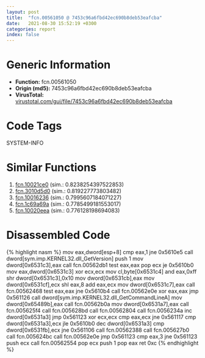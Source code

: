```yaml
---
layout: post
title:  "fcn.00561050 @ 7453c96a6fbd42ec690b8deb53eafcba"
date:   2021-08-30 15:52:19 +0300
categories: report
index: false
---
```


# Generic Information
- **Function:** fcn.00561050
- **Origin (md5):** 7453c96a6fbd42ec690b8deb53eafcba
- **VirusTotal:** [virustotal.com/gui/file/7453c96a6fbd42ec690b8deb53eafcba][virustotal_ref]

# Code Tags
<span class="tag" id="SYSTEM-INFO">SYSTEM-INFO</span>


# Similar Functions

1. [fcn.10021ce0][similar_1_ref] (sim.: 0.8238254397522853)
2. [fcn.3010d5d0][similar_2_ref] (sim.: 0.819227773803482)
3. [fcn.10016236][similar_3_ref] (sim.: 0.7995607184071227)
4. [fcn.1c69a69a][similar_4_ref] (sim.: 0.7785499181553017)
5. [fcn.10020eea][similar_5_ref] (sim.: 0.776128198694083)


# Disassembled Code

{% highlight nasm %}
mov eax,dword[esp+8]
cmp eax,1
jne 0x5610e5
call dword[sym.imp.KERNEL32.dll_GetVersion]
push 1
mov dword[0x6531c3],eax
call fcn.00562db1
test eax,eax
pop ecx
je 0x5610b0
mov eax,dword[0x6531c3]
xor ecx,ecx
mov cl,byte[0x6531c4]
and eax,0xff
shr dword[0x6531c3],0x10
mov dword[0x6531cb],eax
mov dword[0x6531cf],ecx
shl eax,8
add eax,ecx
mov dword[0x6531c7],eax
call fcn.00562468
test eax,eax
jne 0x5610b4
call fcn.00562e0e
xor eax,eax
jmp 0x561126
call dword[sym.imp.KERNEL32.dll_GetCommandLineA]
mov dword[0x65489b],eax
call fcn.00562b0a
mov dword[0x6531a7],eax
call fcn.005625f4
call fcn.005628bd
call fcn.00562804
call fcn.0056234a
inc dword[0x6531a3]
jmp 0x561123
xor ecx,ecx
cmp eax,ecx
jne 0x561117
cmp dword[0x6531a3],ecx
jle 0x5610b0
dec dword[0x6531a3]
cmp dword[0x6531fb],ecx
jne 0x561106
call fcn.00562388
call fcn.005627b0
call fcn.005624bc
call fcn.00562e0e
jmp 0x561123
cmp eax,3
jne 0x561123
push ecx
call fcn.00562554
pop ecx
push 1
pop eax
ret 0xc
{% endhighlight %}


[similar_1_ref]: /report/fcn.10021ce0@a7a698c732cb880967bd1318dc083d69
[similar_2_ref]: /report/fcn.3010d5d0@0a3653d3e8fb1320d70b4e1441359302
[similar_3_ref]: /report/fcn.10016236@01917ef1a6330a4695a0deaf2b7bc13a
[similar_4_ref]: /report/fcn.1c69a69a@2d079ba83dda3113f0607d58292b7a26
[similar_5_ref]: /report/fcn.10020eea@3785b40cea34bd176ce2c160dcf987f8
[virustotal_ref]: https://www.virustotal.com/gui/file/7453c96a6fbd42ec690b8deb53eafcba